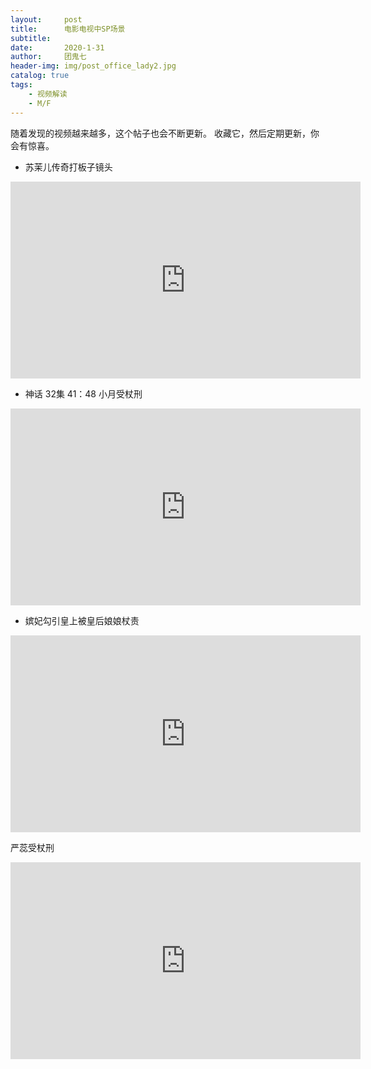 ```yaml
---
layout:     post
title:      电影电视中SP场景
subtitle:   
date:       2020-1-31
author:     团鬼七
header-img: img/post_office_lady2.jpg
catalog: true
tags:
    - 视频解读
    - M/F
---
```


随着发现的视频越来越多，这个帖子也会不断更新。 收藏它，然后定期更新，你会有惊喜。


- 苏茉儿传奇打板子镜头

<iframe width="560" height="315" src="https://www.youtube.com/embed/KcWkJIlyYyM" frameborder="0" allow="accelerometer; autoplay; encrypted-media; gyroscope; picture-in-picture" allowfullscreen></iframe>


- 神话 32集 41：48 小月受杖刑



<iframe width="560" height="315" src="https://www.youtube.com/embed/weD_TgPXvd8" frameborder="0" allow="accelerometer; autoplay; encrypted-media; gyroscope; picture-in-picture" allowfullscreen></iframe>



- 嫔妃勾引皇上被皇后娘娘杖责

<iframe width="560" height="315" src="https://www.youtube.com/embed/cvuybvqAw68" frameborder="0" allow="accelerometer; autoplay; encrypted-media; gyroscope; picture-in-picture" allowfullscreen></iframe>

严蕊受杖刑

<iframe width="560" height="315" src="https://www.youtube.com/embed/P4Alg0hBkUE" frameborder="0" allow="accelerometer; autoplay; encrypted-media; gyroscope; picture-in-picture" allowfullscreen></iframe>